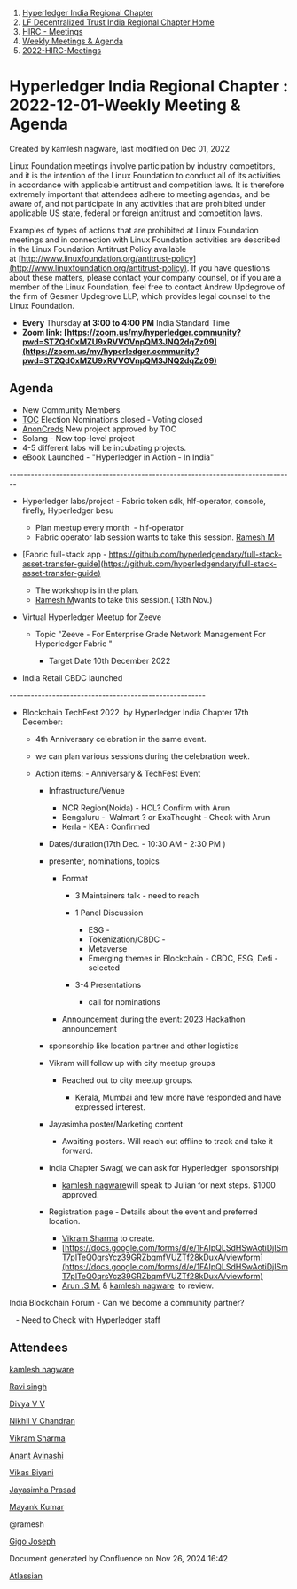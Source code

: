 1. [Hyperledger India Regional Chapter](index.html)
2. [LF Decentralized Trust India Regional Chapter Home](LF-Decentralized-Trust-India-Regional-Chapter-Home_19169282.html)
3. [HIRC - Meetings](HIRC---Meetings_19169350.html)
4. [Weekly Meetings &amp; Agenda](19169352.html)
5. [2022-HIRC-Meetings](2022-HIRC-Meetings_19170168.html)

# Hyperledger India Regional Chapter : 2022-12-01-Weekly Meeting &amp; Agenda

Created by kamlesh nagware, last modified on Dec 01, 2022

Linux Foundation meetings involve participation by industry competitors, and it is the intention of the Linux Foundation to conduct all of its activities in accordance with applicable antitrust and competition laws. It is therefore extremely important that attendees adhere to meeting agendas, and be aware of, and not participate in any activities that are prohibited under applicable US state, federal or foreign antitrust and competition laws.

Examples of types of actions that are prohibited at Linux Foundation meetings and in connection with Linux Foundation activities are described in the Linux Foundation Antitrust Policy available at [http://www.linuxfoundation.org/antitrust-policy](http://www.linuxfoundation.org/antitrust-policy). If you have questions about these matters, please contact your company counsel, or if you are a member of the Linux Foundation, feel free to contact Andrew Updegrove of the firm of Gesmer Updegrove LLP, which provides legal counsel to the Linux Foundation.

- **Every** Thursday **at 3:00 to 4:00 PM** India Standard Time
- **Zoom link: [https://zoom.us/my/hyperledger.community?pwd=STZQd0xMZU9xRVVOVnpQM3JNQ2dqZz09](https://zoom.us/my/hyperledger.community?pwd=STZQd0xMZU9xRVVOVnpQM3JNQ2dqZz09)**

## Agenda

- New Community Members
- [TOC](https://lists.hyperledger.org/g/toc/message/3878) Election Nominations closed - Voting closed
- [AnonCreds](https://github.com/hyperledger/hyperledger-hip/pull/7) New project approved by TOC
- Solang - New top-level project
- 4-5 different labs will be incubating projects.
- eBook Launched - "Hyperledger in Action - In India"

\--------------------------------------------------------------------------------

- Hyperledger labs/project - Fabric token sdk, hlf-operator, console, firefly, Hyperledger besu 
  
  - Plan meetup every month  - hlf-operator
  - Fabric operator lab session wants to take this session. [Ramesh M](https://lf-hyperledger.atlassian.net/wiki/people/5dffa51885a8c90ecac82cd5?ref=confluence)
- [Fabric full-stack app - https://github.com/hyperledgendary/full-stack-asset-transfer-guide](https://github.com/hyperledgendary/full-stack-asset-transfer-guide)
  
  - The workshop is in the plan.
  - [Ramesh M](https://lf-hyperledger.atlassian.net/wiki/people/5dffa51885a8c90ecac82cd5?ref=confluence)wants to take this session.( 13th Nov.)
- Virtual Hyperledger Meetup for Zeeve 
  
  - Topic "Zeeve - For Enterprise Grade Network Management For Hyperledger Fabric "
    
    - Target Date 10th December 2022
- India Retail CBDC launched

\-------------------------------------------------------

- Blockchain TechFest 2022  by Hyperledger India Chapter 17th December: 
  
  - 4th Anniversary celebration in the same event.
  - we can plan various sessions during the celebration week.
  - Action items: - Anniversary &amp; TechFest Event 
    
    - Infrastructure/Venue
      
      - NCR Region(Noida) - HCL? Confirm with Arun
      - Bengaluru -  Walmart ? or ExaThought - Check with Arun
      - Kerla - KBA : Confirmed
    - Dates/duration(17th Dec. - 10:30 AM - 2:30 PM )
    - presenter, nominations, topics 
      
      - Format
        
        - 3 Maintainers talk - need to reach
        - 1 Panel Discussion
          
          - ESG -
          - Tokenization/CBDC -
          - Metaverse
          - Emerging themes in Blockchain - CBDC, ESG, Defi - selected
        - 3-4 Presentations 
          
          - call for nominations
      - Announcement during the event: 2023 Hackathon announcement
    - sponsorship like location partner and other logistics
    - Vikram will follow up with city meetup groups
      
      - Reached out to city meetup groups.
        
        - Kerala, Mumbai and few more have responded and have expressed interest.
    - Jayasimha poster/Marketing content
      
      - Awaiting posters. Will reach out offline to track and take it forward.
    - India Chapter Swag( we can ask for Hyperledger  sponsorship)
      
      - [kamlesh nagware](https://lf-hyperledger.atlassian.net/wiki/people/557058:8e1fc425-f938-4b39-ad13-9cd8b0ddde52?ref=confluence)will speak to Julian for next steps. $1000 approved.
    - Registration page - Details about the event and preferred location.
      
      - [Vikram Sharma](https://lf-hyperledger.atlassian.net/wiki/people/712020:af0c3f29-e190-4dc2-9098-9266b1dc0dab?ref=confluence) to create.
      - [https://docs.google.com/forms/d/e/1FAIpQLSdHSwAotiDjISmT7plTeQ0qrsYcz39GRZbqmfVUZTf28kDuxA/viewform](https://docs.google.com/forms/d/e/1FAIpQLSdHSwAotiDjISmT7plTeQ0qrsYcz39GRZbqmfVUZTf28kDuxA/viewform)
      - [Arun .S.M.](https://lf-hyperledger.atlassian.net/wiki/people/621a0e5097d313006ba7386a?ref=confluence) &amp; [kamlesh nagware](https://lf-hyperledger.atlassian.net/wiki/people/557058:8e1fc425-f938-4b39-ad13-9cd8b0ddde52?ref=confluence)  to review.

India Blockchain Forum - Can we become a community partner?

   - Need to Check with Hyperledger staff

## Attendees

[kamlesh nagware](https://lf-hyperledger.atlassian.net/wiki/people/557058:8e1fc425-f938-4b39-ad13-9cd8b0ddde52?ref=confluence) 

[Ravi singh](https://lf-hyperledger.atlassian.net/wiki/people/6207b125f5d29a0068fd3a32?ref=confluence) 

[Divya V V](https://lf-hyperledger.atlassian.net/wiki/people/63b68da4741248746bf86411?ref=confluence) 

[Nikhil V Chandran](https://lf-hyperledger.atlassian.net/wiki/people/70121:2d9625a9-fa8e-4b68-9e31-56b9700d61c1?ref=confluence) 

[Vikram Sharma](https://lf-hyperledger.atlassian.net/wiki/people/712020:af0c3f29-e190-4dc2-9098-9266b1dc0dab?ref=confluence) 

[Anant Avinashi](https://lf-hyperledger.atlassian.net/wiki/people/63304d689b32cfef9326331b?ref=confluence) 

[Vikas Biyani](https://lf-hyperledger.atlassian.net/wiki/people/5d838d24696ec70c3366bdf7?ref=confluence) 

[Jayasimha Prasad](https://lf-hyperledger.atlassian.net/wiki/people/5ca405cce623ae19ec54e4e3?ref=confluence) 

[Mayank Kumar](https://lf-hyperledger.atlassian.net/wiki/people/5f0af229502ce1001dfbe5f8?ref=confluence) 

@ramesh 

[Gigo Joseph](https://lf-hyperledger.atlassian.net/wiki/people/70121:2ace4f14-febd-4d9c-aecb-38f7359ebbf9?ref=confluence) 

Document generated by Confluence on Nov 26, 2024 16:42

[Atlassian](http://www.atlassian.com/)
